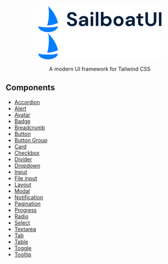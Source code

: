 <p align="center">
  <a href="https://sailboatui.com/#gh-light-mode-only" target="_blank">
    <img src="./.github/logo-light.svg" width="330" height="70" alt="Sailboat UI">
  </a>
  <a href="https://sailboatui.com/#gh-dark-mode-only" target="_blank">
    <img src="./.github/logo-dark.svg" width="330" height="70" alt="Sailboat UI">
  </a>
</p>

<p align="center">
  A modern UI framework for Tailwind CSS
</p>

## Components

- [Accordion](https://sailboatui.com/examples/accordion)
- [Alert](https://sailboatui.com/examples/alert)
- [Avatar](https://sailboatui.com/examples/avatar)
- [Badge](https://sailboatui.com/examples/badge)
- [Breadcrumb](https://sailboatui.com/examples/breadcrumb)
- [Button](https://sailboatui.com/examples/button)
- [Button Group](https://sailboatui.com/examples/button-group)
- [Card](https://sailboatui.com/examples/card)
- [Checkbox](https://sailboatui.com/examples/checkbox)
- [Divider](https://sailboatui.com/examples/divider)
- [Dropdown](https://sailboatui.com/examples/dropdown)
- [Input](https://sailboatui.com/examples/input)
- [File input](https://sailboatui.com/examples/file-input)
- [Layout](https://sailboatui.com/examples/layout)
- [Modal](https://sailboatui.com/examples/modal)
- [Notification](https://sailboatui.com/examples/notification)
- [Pagination](https://sailboatui.com/examples/pagination)
- [Progress](https://sailboatui.com/examples/progress)
- [Radio](https://sailboatui.com/examples/radio)
- [Select](https://sailboatui.com/examples/select)
- [Textarea](https://sailboatui.com/examples/textarea)
- [Tab](https://sailboatui.com/examples/tab)
- [Table](https://sailboatui.com/examples/table)
- [Toggle](https://sailboatui.com/examples/toggle)
- [Tooltip](https://sailboatui.com/examples/tooltip)
